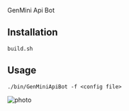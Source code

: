 GenMini Api Bot

## Installation

```build.sh```


## Usage

```./bin/GenMiniApiBot -f <config file>```


![photo](./images/20231221_132045.jpg "图片标题")
